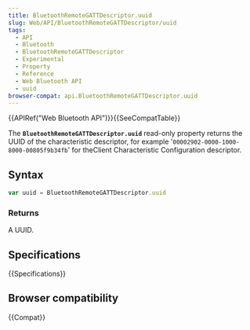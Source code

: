 ```yaml
---
title: BluetoothRemoteGATTDescriptor.uuid
slug: Web/API/BluetoothRemoteGATTDescriptor/uuid
tags:
  - API
  - Bluetooth
  - BluetoothRemoteGATTDescriptor
  - Experimental
  - Property
  - Reference
  - Web Bluetooth API
  - uuid
browser-compat: api.BluetoothRemoteGATTDescriptor.uuid
---
```

{{APIRef("Web Bluetooth API")}}{{SeeCompatTable}}

The **`BluetoothRemoteGATTDescriptor.uuid`** read-only property
returns the UUID of the characteristic descriptor, for
example '`00002902-0000-1000-8000-00805f9b34fb`' for theClient Characteristic
Configuration descriptor.

## Syntax

```js
var uuid = BluetoothRemoteGATTDescriptor.uuid
```

### Returns

A UUID.

## Specifications

{{Specifications}}

## Browser compatibility

{{Compat}}
